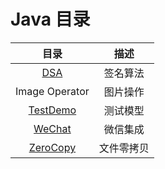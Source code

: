 # Java 目录

|目录                          |描述|
|:---:                         |:---:|
|[DSA](./DSA)                  |签名算法|
|Image Operator                |图片操作|
|[TestDemo](./TestDemo)        |测试模型|
|[WeChat](./WeChat)            |微信集成|
|[ZeroCopy](./ZeroCopy)        |文件零拷贝|
